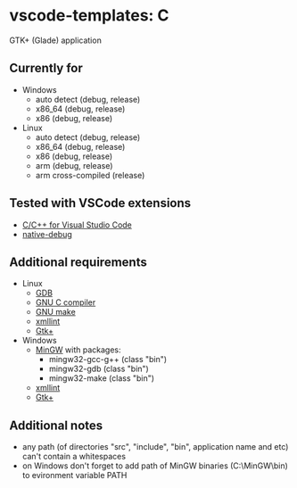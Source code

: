 # vscode-templates: C

GTK+ (Glade) application

## Currently for
* Windows
  * auto detect (debug, release)
  * x86_64 (debug, release)
  * x86 (debug, release)
* Linux
  * auto detect (debug, release)
  * x86_64 (debug, release)
  * x86 (debug, release)
  * arm (debug, release)
  * arm cross-compiled (release)

## Tested with VSCode extensions
* [C/C++ for Visual Studio Code](https://marketplace.visualstudio.com/items?itemName=ms-vscode.cpptools)
* [native-debug](https://marketplace.visualstudio.com/items?itemName=webfreak.debug)

## Additional requirements
* Linux
  * [GDB](https://www.gnu.org/software/gdb/)
  * [GNU C compiler](https://gcc.gnu.org/)
  * [GNU make](https://www.gnu.org/software/make/)
  * [xmllint](http://xmlsoft.org/downloads.html)
  * [Gtk+](https://www.gtk.org/download/linux.php)
* Windows
  * [MinGW](http://www.mingw.org/wiki/HOWTO_Install_the_MinGW_GCC_Compiler_Suite) with packages:
    * mingw32-gcc-g++ (class "bin")
    * mingw32-gdb (class "bin")
    * mingw32-make (class "bin")
  * [xmllint](http://xmlsoft.org/sources/win32/)
  * [Gtk+](https://www.gtk.org/download/windows.php)

## Additional notes
* any path (of directories "src", "include", "bin", application name  and etc) can't contain a whitespaces
* on Windows don't forget to add path of MinGW binaries (C:\MinGW\bin) to evironment variable PATH
